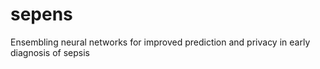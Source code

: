 # sepens
Ensembling neural networks for improved prediction and privacy in early diagnosis of sepsis
